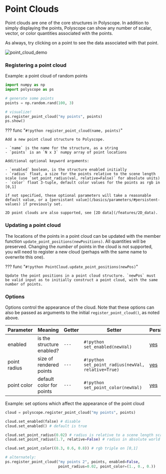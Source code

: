 # Point Clouds

Point clouds are one of the core structures in Polyscope. In addition to simply displaying the points, Polyscope can show any number of scalar, vector, or color quantities associated with the points.

As always, try clicking on a point to see the data associated with that point.

![point_cloud_demo](../../media/point_cloud_demo.gif)

### Registering a point cloud

Example: a point cloud of random points
```python
import numpy as np
import polyscope as ps

# generate some points
points = np.random.rand(100, 3)

# visualize!
ps.register_point_cloud("my points", points)
ps.show()
```

??? func "`#!python register_point_cloud(name, points)`"

    Add a new point cloud structure to Polyscope.

    - `name` is the name for the structure, as a string
    - `points` is an `N x 3` numpy array of point locations

    Additional optional keyword arguments:

    - `enabled` boolean, is the structure enabled initially
    - `radius` float, a size for the points relative to the scene length scale (use `set_point_radius(val, relative=False)` for absolute units)
    - `color` float 3-tuple, default color values for the points as rgb in [0,1]

    if not specified, these optional parameters will take a reasonable default value, or a [persistant value](/basics/parameters/#persistent-values) if previously set.
    
    2D point clouds are also supported, see [2D data](/features/2D_data).


### Updating a point cloud

The locations of the points in a point cloud can be updated with the member function `update_point_positions(newPositions)`. All quantities will be preserved. Changing the _number_ of points in the cloud is not supported, you will need to register a new cloud (perhaps with the same name to overwrite this one).


??? func "`#!python PointCloud.update_point_positions(newPos)`"

    Update the point positions in a point cloud structure. `newPos` must be valid input as to initially construct a point cloud, with the same number of points.


### Options

Options control the appearance of the cloud. Note that these options can also be passed as arguments to the initial `register_point_cloud()`, as noted above.


**Parameter** | **Meaning** | **Getter** | **Setter** | **Persistent?**
--- | --- | --- | --- | ---
enabled | is the structure enabled? | `---` | `#!python set_enabled(newVal)` | [yes](/basics/parameters/#persistent-values)
point radius | size of rendered points | `---` | `#!python set_point_radius(newVal, relative=True)` | [yes](/basics/parameters/#persistent-values) |
point color | default color for points | `---` | `#!python set_point_color(newVal)` | [yes](/basics/parameters/#persistent-values) |


Example: set options which affect the appearance of the point cloud
```python
cloud = polyscope.register_point_cloud("my points", points)

cloud.set_enabled(false) # disable
cloud.set_enabled() # default is true

cloud.set_point_radius(0.02) # radius is relative to a scene length scale by default
cloud.set_point_radius(1.7, relative=False) # radius in absolute world units

cloud.set_point_color((0.3, 0.6, 0.8)) # rgb triple on [0,1]

# alternately:
ps.register_point_cloud("my points 2", points, enabled=False, 
                        point_radius=0.02, point_color=(1., 0., 0.))
```
